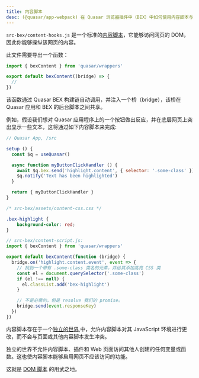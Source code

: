 ```yaml
---
title: 内容脚本
desc: (@quasar/app-webpack) 在 Quasar 浏览器插件中（BEX）中如何使用内容脚本与后台脚本和应用部分通信。
---
```


`src-bex/content-hooks.js` 是一个标准的[内容脚本](https://developer.chrome.com/extensions/content_scripts)，它能够访问网页的 DOM，因此你能够操纵该网页的内容。

此文件需要导出一个函数：

```js
import { bexContent } from 'quasar/wrappers'

export default bexContent((bridge) => {
  //
})
```

该函数通过 Quasar BEX 构建链自动调用，并注入一个桥（bridge），该桥在 Quasar 应用和 BEX 的后台脚本之间共享。


例如，假设我们想对 Quasar 应用程序上的一个按钮做出反应，并在底层网页上突出显示一些文本，这将通过如下内容脚本来完成:

```js
// Quasar App, /src

setup () {
  const $q = useQuasar()

  async function myButtonClickHandler () {
    await $q.bex.send('highlight.content', { selector: '.some-class' })
    $q.notify('Text has been highlighted')
  }

  return { myButtonClickHandler }
}
```

```css
/* src-bex/assets/content-css.css */

.bex-highlight {
    background-color: red;
}
```

```js
// src-bex/content-script.js:
import { bexContent } from 'quasar/wrappers'

export default bexContent(function (bridge) {
  bridge.on('highlight.content.event', event => {
    // 找到一个带有 .some-class 类名的元素，并给其添加高亮 CSS 类
    const el = document.querySelector('.some-class')
    if (el !== null) {
      el.classList.add('bex-highlight')
    }

    // 不是必需的，但是 resolve 我们的 promise。
    bridge.send(event.responseKey)
  })
})
```

内容脚本存在于一个[独立的世界](https://developer.chrome.com/extensions/content_scripts#isolated_world),中，允许内容脚本对其 JavaScript 环境进行更改，而不会与页面或其他内容脚本发生冲突。

独立的世界不允许内容脚本、插件和 Web 页面访问其他人创建的任何变量或函数。这也使内容脚本能够启用网页不应该访问的功能。

这就是
<a class="doc-link" href="/quasar-cli-webpack/developing-browser-extensions/dom-script">DOM 脚本</a>
的用武之地。
